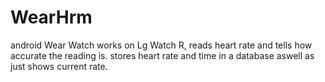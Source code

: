# WearHrm
android Wear
Watch works on Lg Watch R,
reads heart rate and tells how accurate the reading is.
stores heart rate and time in a database aswell as just shows current rate.
